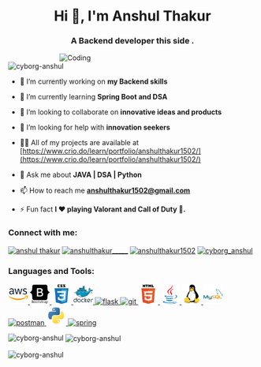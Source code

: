 <h1 align="center">Hi 👋, I'm Anshul Thakur</h1>
<h3 align="center">A Backend developer this side .</h3>
<img align="right" alt="Coding" width="400" src="https://i.pinimg.com/originals/ef/16/e4/ef16e4e68b0d3cb81e6bb8a8c3258d7e.gif">

<p align="left"> <img src="https://komarev.com/ghpvc/?username=cyborg-anshul&label=Profile%20views&color=0e75b6&style=flat" alt="cyborg-anshul" /> </p>

- 🔭 I’m currently working on **my Backend skills**

- 🌱 I’m currently learning **Spring Boot and DSA**

- 👯 I’m looking to collaborate on **innovative ideas and products**

- 🤝 I’m looking for help with **innovation seekers**

- 👨‍💻 All of my projects are available at [https://www.crio.do/learn/portfolio/anshulthakur1502/](https://www.crio.do/learn/portfolio/anshulthakur1502/)

- 💬 Ask me about **JAVA | DSA | Python**

- 📫 How to reach me **anshulthakur1502@gmail.com**

- ⚡ Fun fact **I ❤️ playing Valorant and Call of Duty 🚀.**

<h3 align="left">Connect with me:</h3>
<p align="left">
<a href="https://linkedin.com/in/anshul thakur" target="blank"><img align="center" src="https://raw.githubusercontent.com/rahuldkjain/github-profile-readme-generator/master/src/images/icons/Social/linked-in-alt.svg" alt="anshul thakur" height="30" width="40" /></a>
<a href="https://instagram.com/anshulthakur_____" target="blank"><img align="center" src="https://raw.githubusercontent.com/rahuldkjain/github-profile-readme-generator/master/src/images/icons/Social/instagram.svg" alt="anshulthakur_____" height="30" width="40" /></a>
<a href="https://www.leetcode.com/anshulthakur1502" target="blank"><img align="center" src="https://raw.githubusercontent.com/rahuldkjain/github-profile-readme-generator/master/src/images/icons/Social/leet-code.svg" alt="anshulthakur1502" height="30" width="40" /></a>
<a href="https://auth.geeksforgeeks.org/user/cyborg_anshul" target="blank"><img align="center" src="https://raw.githubusercontent.com/rahuldkjain/github-profile-readme-generator/master/src/images/icons/Social/geeks-for-geeks.svg" alt="cyborg_anshul" height="30" width="40" /></a>
</p>

<h3 align="left">Languages and Tools:</h3>
<p align="left"> <a href="https://aws.amazon.com" target="_blank" rel="noreferrer"> <img src="https://raw.githubusercontent.com/devicons/devicon/master/icons/amazonwebservices/amazonwebservices-original-wordmark.svg" alt="aws" width="40" height="40"/> </a> <a href="https://getbootstrap.com" target="_blank" rel="noreferrer"> <img src="https://raw.githubusercontent.com/devicons/devicon/master/icons/bootstrap/bootstrap-plain-wordmark.svg" alt="bootstrap" width="40" height="40"/> </a> <a href="https://www.w3schools.com/css/" target="_blank" rel="noreferrer"> <img src="https://raw.githubusercontent.com/devicons/devicon/master/icons/css3/css3-original-wordmark.svg" alt="css3" width="40" height="40"/> </a> <a href="https://www.docker.com/" target="_blank" rel="noreferrer"> <img src="https://raw.githubusercontent.com/devicons/devicon/master/icons/docker/docker-original-wordmark.svg" alt="docker" width="40" height="40"/> </a> <a href="https://flask.palletsprojects.com/" target="_blank" rel="noreferrer"> <img src="https://www.vectorlogo.zone/logos/pocoo_flask/pocoo_flask-icon.svg" alt="flask" width="40" height="40"/> </a> <a href="https://git-scm.com/" target="_blank" rel="noreferrer"> <img src="https://www.vectorlogo.zone/logos/git-scm/git-scm-icon.svg" alt="git" width="40" height="40"/> </a> <a href="https://www.w3.org/html/" target="_blank" rel="noreferrer"> <img src="https://raw.githubusercontent.com/devicons/devicon/master/icons/html5/html5-original-wordmark.svg" alt="html5" width="40" height="40"/> </a> <a href="https://www.java.com" target="_blank" rel="noreferrer"> <img src="https://raw.githubusercontent.com/devicons/devicon/master/icons/java/java-original.svg" alt="java" width="40" height="40"/> </a> <a href="https://www.linux.org/" target="_blank" rel="noreferrer"> <img src="https://raw.githubusercontent.com/devicons/devicon/master/icons/linux/linux-original.svg" alt="linux" width="40" height="40"/> </a> <a href="https://www.mysql.com/" target="_blank" rel="noreferrer"> <img src="https://raw.githubusercontent.com/devicons/devicon/master/icons/mysql/mysql-original-wordmark.svg" alt="mysql" width="40" height="40"/> </a> <a href="https://postman.com" target="_blank" rel="noreferrer"> <img src="https://www.vectorlogo.zone/logos/getpostman/getpostman-icon.svg" alt="postman" width="40" height="40"/> </a> <a href="https://www.python.org" target="_blank" rel="noreferrer"> <img src="https://raw.githubusercontent.com/devicons/devicon/master/icons/python/python-original.svg" alt="python" width="40" height="40"/> </a> <a href="https://spring.io/" target="_blank" rel="noreferrer"> <img src="https://www.vectorlogo.zone/logos/springio/springio-icon.svg" alt="spring" width="40" height="40"/> </a> </p>

<p><img align="left" src="https://github-readme-stats.vercel.app/api/top-langs?username=cyborg-anshul&show_icons=true&locale=en&layout=compact" alt="cyborg-anshul" /></p>

<p>&nbsp;<img align="center" src="https://github-readme-stats.vercel.app/api?username=cyborg-anshul&show_icons=true&locale=en" alt="cyborg-anshul" /></p>

<p><img align="center" src="https://github-readme-streak-stats.herokuapp.com/?user=cyborg-anshul&" alt="cyborg-anshul" /></p>

